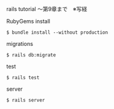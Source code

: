 rails tutorial ～第9章まで　※写経

RubyGems install

```
$ bundle install --without production
```

migrations

```
$ rails db:migrate
```

test

```
$ rails test
```

server

```
$ rails server
```
